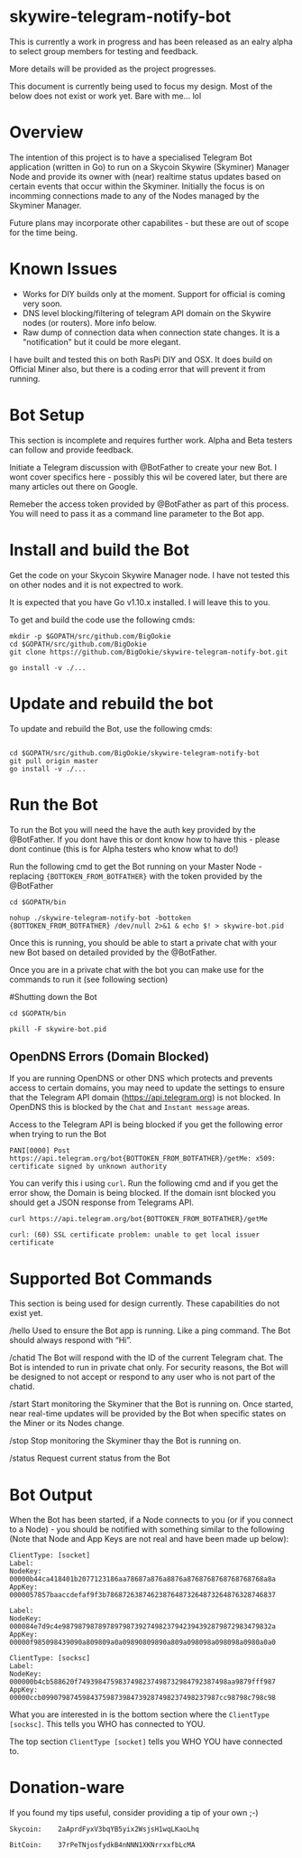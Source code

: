 # skywire-telegram-notify-bot
This is currently a work in progress and has been released as an ealry alpha to select group members for testing and feedback. 

More details will be provided as the project progresses.

This document is currently being used to focus my design. Most of the below does not exist or work yet. Bare with me... lol

# Overview
The intention of this project is to have a specialised Telegram Bot application (written in Go) to run on a Skycoin Skywire (Skyminer) Manager Node and provide its owner with (near) realtime status updates based on certain events that occur within the Skyminer. Initially the focus is on incomming connections made to any of the Nodes managed by the Skyminer Manager.

Future plans may incorporate other capabilites - but these are out of scope for the time being.

# Known Issues
* Works for DIY builds only at the moment. Support for official is coming very soon.
* DNS level blocking/filtering of telegram API domain on the Skywire nodes (or routers). More info below.
* Raw dump of connection data when connection state changes. It is a "notification" but it could be more elegant.

I have built and tested this on both RasPi DIY and OSX. It does build on Official Miner also, but there is a coding error that will prevent it from running.

# Bot Setup
This section is incomplete and requires further work. Alpha and Beta testers can follow and provide feedback.

Initiate a Telegram discussion with @BotFather to create your new Bot. I wont cover specifics here - possibly this wil be covered later, but there are many articles out there on Google. 

Remeber the access token provided by @BotFather as part of this process. You will need to pass it as a command line parameter to the Bot app.

# Install and build the Bot
Get the code on your Skycoin Skywire Manager node. I have not tested this on other nodes and it is not expectred to work.

It is expected that you have Go v1.10.x installed. I will leave this to you.

To get and build the code use the following cmds:
```
mkdir -p $GOPATH/src/github.com/BigOokie
cd $GOPATH/src/github.com/BigOokie
git clone https://github.com/BigOokie/skywire-telegram-notify-bot.git

go install -v ./...
```

# Update and rebuild the bot
To update and rebuild the Bot, use the following cmds:
```

cd $GOPATH/src/github.com/BigOokie/skywire-telegram-notify-bot
git pull origin master 
go install -v ./...
```

# Run the Bot
To run the Bot you will need the have the auth key provided by the @BotFather. If you dont have this or dont know how to have this - please dont continue (this is for Alpha testers who know what to do!)

Run the following cmd to get the Bot running on your Master Node - replacing `{BOTTOKEN_FROM_BOTFATHER}` with the token provided by the @BotFather 

```
cd $GOPATH/bin

nohup ./skywire-telegram-notify-bot -bottoken {BOTTOKEN_FROM_BOTFATHER} /dev/null 2>&1 & echo $! > skywire-bot.pid
```

Once this is running, you should be able to start a private chat with your new Bot based on detailed provided by the @BotFather.

Once you are in a private chat with the bot you can make use for the commands to run it (see following section)

#Shutting down the Bot 
```
cd $GOPATH/bin

pkill -F skywire-bot.pid
```

## OpenDNS Errors (Domain Blocked)
If you are running OpenDNS or other DNS which protects and prevents access to certain domains, you may need to update the settings to ensure that the Telegram API domain (https://api.telegram.org) is not blocked.
In OpenDNS this is blocked by the `Chat` and `Instant message` areas.

Access to the Telegram API is being blocked if you get the following error when trying to run the Bot
```
PANI[0000] Post https://api.telegram.org/bot{BOTTOKEN_FROM_BOTFATHER}/getMe: x509: certificate signed by unknown authority 
```

You can verify this i using `curl`. Run the following cmd and if you get the error show, the Domain is being blocked. If the domain isnt blocked you should get a JSON response from Telegrams API.
```
curl https://api.telegram.org/bot{BOTTOKEN_FROM_BOTFATHER}/getMe

curl: (60) SSL certificate problem: unable to get local issuer certificate
```

# Supported Bot Commands
This section is being used for design currently. These capabilities do not exist yet.

/hello
Used to ensure the Bot app is running. Like a ping command. The Bot should always respond with “Hi”.

/chatid
The Bot will respond with the ID of the current Telegram chat.
The Bot is intended to run in private chat only. For security reasons, the Bot will be designed to not accept or respond to any user who is not part of the chatid.

/start
Start monitoring the Skyminer that the Bot is running on.
Once started, near real-time updates will be provided by the Bot when specific states on the Miner or its Nodes change.

/stop
Stop monitoring the Skyminer thay the Bot is running on.

/status
Request current status from the Bot


# Bot Output
When the Bot has been started, if a Node connects to you (or if you connect to a Node) - you should be notified with something similar to the following (Note that Node and App Keys are not real and have been made up below):

```
ClientType: [socket]
Label:   
NodeKey: 00000b44ca418401b2077123186aa78687a876a8876a8768768768768768768a8a
AppKey:  0000057857baaccdefaf9f3b786872638746238764873264873264876328746837

Label:   
NodeKey: 000084e7d9c4e9879879878978979873927498237942394392879872983479832a
AppKey:  00000f985098439090a809809a0a09890809890a809a098098a098098a0980a0a0

ClientType: [socksc]
Label:   
NodeKey: 000000b4cb588620f7493984759837498237498732984792387498aa9879fff987
AppKey:  00000ccb09907987459843759873984739287498237498237987cc98798c798c98
```

What you are interested in is the bottom section where the `ClientType [socksc]`. This tells you WHO has connected to YOU.

The top section `ClientType [socket]` tells you WHO YOU have connected to.

# Donation-ware
If you found my tips useful, consider providing a tip of your own ;-)
```
Skycoin:    2aAprdFyxV3bqYB5yix2WsjsH1wqLKaoLhq

BitCoin:    37rPeTNjosfydkB4nNNN1XKNrrxxfbLcMA
```